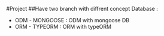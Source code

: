 #Project 
##Have two branch with diffrent concept Database :
* ODM - MONGOOSE : ODM with mongoose DB
* ORM - TYPEORM : ORM with typeORM
